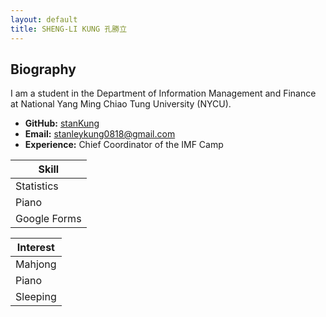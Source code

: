 ```yaml
---
layout: default
title: SHENG-LI KUNG 孔勝立
---
```


## Biography

I am a student in the Department of Information Management and Finance at National Yang Ming Chiao Tung University (NYCU). 

- **GitHub:** [stanKung](https://github.com/stanKung)
- **Email:** [stanleykung0818@gmail.com](mailto:stanleykung0818@gmail.com)  
- **Experience:** Chief Coordinator of the IMF Camp


| Skill       |
|-------------|
| Statistics  |
| Piano       |
| Google Forms|

| Interest   |
|------------|
| Mahjong    |
| Piano      |
| Sleeping   |
